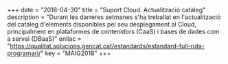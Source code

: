 +++
date        = "2018-04-30"
title       = "Suport Cloud. Actualització catàleg"
description = "Durant les darreres setmanes s'ha treballat en l'actualització del catàleg d'elements disponibles pel seu desplegament al Cloud, principalment en plataformes de contenidors (CaaS) i bases de dades com a servei (DBaaS)"
enllac      = "https://qualitat.solucions.gencat.cat/estandards/estandard-full-ruta-programari/"
key 		= "MAIG2018"
+++
